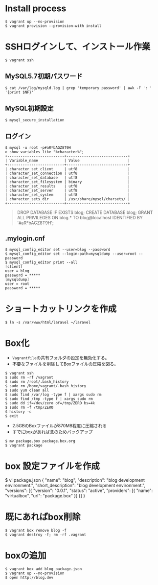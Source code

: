 
# Install process

```
$ vagrant up --no-provision
$ vagrant provision --provision-with install
```

# SSHログインして、インストール作業

```
$ vagrant ssh
```

## MySQL5.7初期パスワード

```
$ cat /var/log/mysqld.log | grep 'temporary password' | awk -F ': ' '{print $NF}'
```

## MySQL初期設定

```
$ mysql_secure_installation
```

## ログイン

```
$ mysql -u root -p#aR*bAGZ8T9H
> show variables like "%character%";
+--------------------------+----------------------------+
| Variable_name            | Value                      |
+--------------------------+----------------------------+
| character_set_client     | utf8                       |
| character_set_connection | utf8                       |
| character_set_database   | utf8                       |
| character_set_filesystem | binary                     |
| character_set_results    | utf8                       |
| character_set_server     | utf8                       |
| character_set_system     | utf8                       |
| character_sets_dir       | /usr/share/mysql/charsets/ |
+--------------------------+----------------------------+
```

> DROP DATABASE IF EXISTS blog;
> CREATE DATABASE blog;
> GRANT ALL PRIVILEGES ON blog.* TO blog@localhost IDENTIFIED BY '#aR*bAGZ8T9H';

## .mylogin.cnf

```
$ mysql_config_editor set --user=blog --password
$ mysql_config_editor set --login-path=mysqldump --user=root --password
$ mysql_config_editor print --all
[client]
user = blog
password = *****
[mysqldump]
user = root
password = *****
```

# ショートカットリンクを作成

```
$ ln -s /var/www/html/laravel ~/laravel
```

# Box化

- `Vagrantfile`の共有フォルダの設定を無効化する。
- 不要なファイルを削除してBoxファイルの圧縮を図る。

```
$ vagrant ssh
$ sudo rm -rf /vagrant
$ sudo rm /root/.bash_history
$ sudo rm /home/vagrant/.bash_history
$ sudo yum clean all
$ sudo find /var/log -type f | xargs sudo rm
$ sudo find /tmp -type f | xargs sudo rm
$ sudo dd if=/dev/zero of=/tmp/ZERO bs=4k
$ sudo rm -f /tmp/ZERO
$ history -c
$ exit
```

* 2.5GBのBoxファイルが870MB程度に圧縮される
* すでにboxがあれば念のためバックアップ

```
$ mv package.box package.box.org
$ vagrant package
```

# box 設定ファイルを作成

$ vi package.json
{
    "name": "blog",
    "description": "blog development environment.",
    "short_description": "blog development environment.",
    "versions": [{
        "version": "0.0.1",
        "status": "active",
        "providers": [{
            "name": "virtualbox",
            "url": "package.box"
        }]
    }]
}

# 既にあればbox削除

```
$ vagrant box remove blog -f
$ vagrant destroy -f; rm -rf .vagrant
```

# boxの追加

```
$ vagrant box add blog package.json
$ vagrant up --no-provision
$ open http://blog.dev
```
